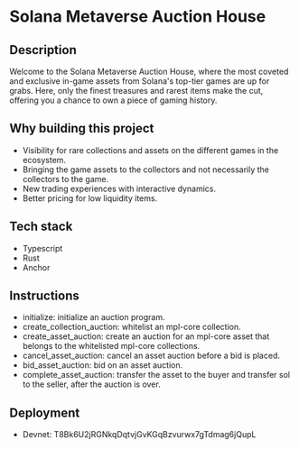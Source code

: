 # Solana Metaverse Auction House

## Description

Welcome to the Solana Metaverse Auction House, where the most coveted and exclusive in-game assets from Solana's top-tier games are up for grabs. Here, only the finest treasures and rarest items make the cut, offering you a chance to own a piece of gaming history.

## Why building this project

- Visibility for rare collections and assets on the different games in the ecosystem. 
- Bringing the game assets to the collectors and not necessarily the collectors to the game.
- New trading experiences with interactive dynamics.
- Better pricing for low liquidity items.

## Tech stack

- Typescript
- Rust
- Anchor

## Instructions

- initialize: initialize an auction program.
- create_collection_auction: whitelist an mpl-core collection.
- create_asset_auction: create an auction for an mpl-core asset that belongs to the whitelisted mpl-core collections.
- cancel_asset_auction: cancel an asset auction before a bid is placed.
- bid_asset_auction: bid on an asset auction.
- complete_asset_auction: transfer the asset to the buyer and transfer sol to the seller, after the auction is over.

## Deployment

- Devnet: T8Bk6U2jRGNkqDqtvjGvKGqBzvurwx7gTdmag6jQupL
